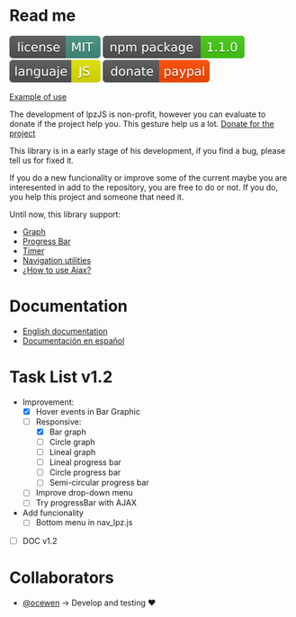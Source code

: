 # Read me

[![License](docs/img/license-mit.svg)](https://www.mit.edu/~amini/LICENSE.md)
[![npm version](docs/img/npm.svg)](https://www.npmjs.com/package/@joseantoniolpz/lpzjs)
[![languje](docs/img/js.svg)](https://www.javascript.com/)
[![donate](docs/img/donate.svg)](https://www.paypal.com/cgi-bin/webscr?cmd=_s-xclick&hosted_button_id=QVT9FUB3ABCJS&source=url)

[Example of use](https://joseantoniolpz.github.io/lpzJS/examples)

The development of lpzJS is non-profit, however you can evaluate to donate if the project help you. This gesture help us a lot.
[Donate for the project](https://www.paypal.com/cgi-bin/webscr?cmd=_s-xclick&hosted_button_id=QVT9FUB3ABCJS&source=url)

This library is in a early stage of his development, if you find a bug, please tell us for fixed it.

If you do a new funcionality or improve some of the current maybe you are interesented in add to the repository, you are free to do or not. If you do, you help this project and someone that need it.

Until now, this library support:

- [Graph](docs/doc_en_En.md#graph)
- [Progress Bar](docs/doc_en_En.md#progress-bar)
- [Timer](docs/doc_en_En.md#timer)
- [Navigation utilities](docs/doc_en_En.md#navigation-utilities)
- [¿How to use Ajax?](docs/doc_en_En.md#ajax)

# Documentation

- [English documentation](docs/doc_en_En.md)
- [Documentación en español](docs/doc_es_Es.md)

# Task List v1.2

- Improvement:
	- [X] Hover events in Bar Graphic
	- [ ] Responsive:
		- [X] Bar graph
		- [ ] Circle graph
		- [ ] Lineal graph
		- [ ] Lineal progress bar
		- [ ] Circle progress bar
		- [ ] Semi-circular progress bar
	- [ ] Improve drop-down menu
	- [ ] Try progressBar with AJAX
- Add funcionality
	- [ ] Bottom menu in nav_lpz.js
- [ ] DOC v1.2
	
# Collaborators

- [@ocewen](https://github.com/ocewen) -> Develop and testing :heart:
